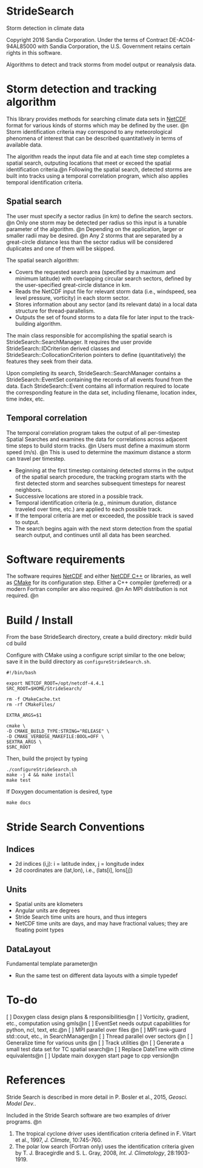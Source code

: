 # StrideSearch
Storm detection in climate data

Copyright 2016 Sandia Corporation. Under the terms of Contract DE-AC04-94AL85000 with Sandia Corporation, the U.S. Government retains certain rights in this software.

Algorithms to detect and track storms from model output or reanalysis data.

Storm detection and tracking algorithm
=========
This library provides methods for searching climate data sets 
in [NetCDF](http://www.unidata.ucar.edu/software/netcdf/) format for various kinds of storms which may be defined by the user. @n
Storm identification criteria may correspond to any meteorological phenomena of interest that can be described quantitatively
in terms of available data. 

The algorithm reads the input data file and at each time step completes a spatial search, outputing locations that meet
or exceed the spatial identification criteria.@n
Following the spatial search, detected storms are built into tracks using a temporal correlation program, which also applies
temporal identification criteria.

Spatial search
---------------
The user must specify a sector radius (in km) to define the search sectors.  @n
Only one storm may be detected per radius so this input is a tunable parameter of the algorithm.  @n
Depending on the application, larger or smaller radii may be desired.  @n
Any 2 storms that are separated by a great-circle distance less than the sector radius will be considered duplicates and one of them will be skipped.

The spatial search algorithm:
* Covers the requested search area (specified by a maximum and minimum latitude) with overlapping circular search sectors, 
defined by the user-specified great-circle distance in km.	  
* Reads the NetCDF input file for relevant storm data (i.e., windspeed, sea level pressure, vorticity) in each storm sector.
* Stores information about any sector (and its relevant data) in a local data structure for thread-parallelism.   
* Outputs the set of found storms to a data file for later input to the track-building algorithm.

The main class responsible for accomplishing the spatial search is StrideSearch::SearchManager.
It requires the user provide StrideSearch::IDCriterion derived classes and StrideSearch::CollocationCriterion pointers to define (quantitatively) the features they seek from their data.

Upon completing its search, StrideSearch::SearchManager contains a StrideSearch::EventSet containing the records of all events found from the data.  Each StrideSearch::Event contains all information required to locate the corresponding feature in the data set, including filename, location index, time index, etc.

Temporal correlation
-----------------
The temporal correlation program takes the output of all per-timestep Spatial Searches and examines the data for correlations
across adjacent time steps to build storm tracks. @n
Users must define a maximum storm speed (m/s).  @n
This is used to determine the maximum distance a storm can travel per timestep. 

* Beginning at the first timestep containing detected storms in the output of the spatial search procedure, 
the tracking program starts with the first detected storm and searches subsequent timesteps for nearest neighbors.
* Successive locations are stored in a possible track.
* Temporal identification criteria (e.g., minimum duration, distance traveled over time, etc.) are applied to each possible track.
* If the temporal criteria are met or exceeded, the possible track is saved to output.  
* The search begins again with the next storm detection from the spatial search output, and continues until all data
has been searched.

Software requirements
===============
The software requires [NetCDF](http://www.unidata.ucar.edu/software/netcdf/) and either [NetCDF C++](http://www.unidata.ucar.edu/software/netcdf/)
or libraries, as well as [CMake](https://cmake.org) for its configuration step.
Either a C++ compiler (preferred) or a modern Fortran compiler are also required.      @n
An MPI distribution is not required.   @n   


Build / Install
===============
From the base StrideSearch directory, create a build directory:
    mkdir build
    cd build

Configure with CMake using a configure script similar to the one below; save it in the build directory as `configureStrideSearch.sh`.

    #!/bin/bash
    
    export NETCDF_ROOT=/opt/netcdf-4.4.1
    SRC_ROOT=$HOME/StrideSearch/
    
    rm -f CMakeCache.txt
    rm -rf CMakeFiles/
    
    EXTRA_ARGS=$1
    
    cmake \
    -D CMAKE_BUILD_TYPE:STRING="RELEASE" \
    -D CMAKE_VERBOSE_MAKEFILE:BOOL=OFF \
    $EXTRA_ARGS \
    $SRC_ROOT


Then, build the project by typing 

    ./configureStrideSearch.sh
    make -j 4 && make install
    make test

If Doxygen documentation is desired, type 

    make docs

Stride Search Conventions
===========

Indices
-------
- 2d indices (i,j): i = latitude index, j = longitude index
- 2d coordinates are (lat,lon), i.e., (lats[i], lons[j])

Units
------
- Spatial units are kilometers
- Angular units are degrees
- Stride Search time units are hours, and thus integers
- NetCDF time units are days, and may have fractional values; they are floating point types

DataLayout
---------
Fundamental template parameter@n
- Run the same test on different data layouts with a simple typedef


To-do
=========
[ ] Doxygen class design plans & responsibilities@n
[ ] Vorticity, gradient, etc., computation using gmls@n
[ ] EventSet needs output capabilities for python, ncl, text, etc.@n
[ ] MPI parallel over files @n
[ ] MPI rank-guard std::cout, etc., in SearchManager@n
[ ] Thread parallel over sectors @n
[ ] Generalize time for various units @n
[ ] Track utilities @n
[ ] Generate a small test data set for TC spatial search@n
[ ] Replace DateTime with ctime equivalents@n
[ ] Update main doxygen start page to cpp version@n

References
=================
Stride Search is described in more detail in P. Bosler et al., 2015, _Geosci. Model Dev._.  

Included in the Stride Search software are two examples of driver programs.  @n
1. The tropical cyclone driver uses identification criteria defined in F. Vitart et al., 1997, _J. Climate_, 10:745-760.
2. The polar low search (Fortran only) uses the identification criteria given by T. J. Bracegirdle and S. L. Gray, 2008, _Int. J. Climatology_, 28:1903-1919.


